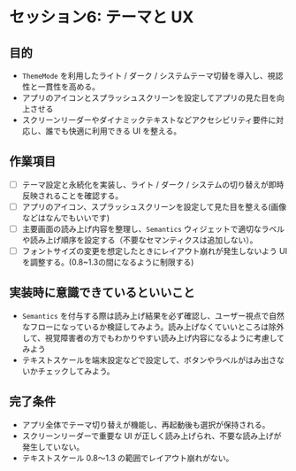 # セッション6: テーマと UX

## 目的
- `ThemeMode` を利用したライト / ダーク / システムテーマ切替を導入し、視認性と一貫性を高める。
- アプリのアイコンとスプラッシュスクリーンを設定してアプリの見た目を向上させる
- スクリーンリーダーやダイナミックテキストなどアクセシビリティ要件に対応し、誰でも快適に利用できる UI を整える。

## 作業項目
- [ ] テーマ設定と永続化を実装し、ライト / ダーク / システムの切り替えが即時反映されることを確認する。
- [ ] アプリのアイコン、スプラッシュスクリーンを設定して見た目を整える(画像などはなんでもいいです)
- [ ] 主要画面の読み上げ内容を整理し、`Semantics` ウィジェットで適切なラベルや読み上げ順序を設定する（不要なセマンティクスは追加しない）。
- [ ] フォントサイズの変更を想定したときにレイアウト崩れが発生しないよう UI を調整する。(0.8~1.3の間になるように制限する)

## 実装時に意識できているといいこと
- `Semantics` を付与する際は読み上げ結果を必ず確認し、ユーザー視点で自然なフローになっているか検証してみよう。読み上げなくていいところは除外して、視覚障害者の方でもわかりやすい読み上げ内容になるように考慮してみよう
- テキストスケールを端末設定などで設定して、ボタンやラベルがはみ出さないかチェックしてみよう。

## 完了条件
- アプリ全体でテーマ切り替えが機能し、再起動後も選択が保持される。
- スクリーンリーダーで重要な UI が正しく読み上げられ、不要な読み上げが発生していない。
- テキストスケール 0.8〜1.3 の範囲でレイアウト崩れがない。
